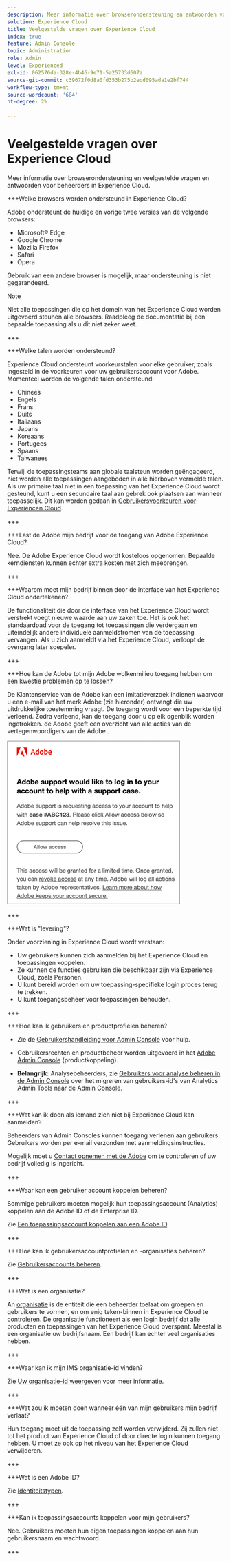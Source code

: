 ```yaml
---
description: Meer informatie over browserondersteuning en antwoorden voor beheerders in de Adobe Experience Cloud.
solution: Experience Cloud
title: Veelgestelde vragen over Experience Cloud
index: true
feature: Admin Console
topic: Administration
role: Admin
level: Experienced
exl-id: 062576da-328e-4b46-9e71-5a25733d607a
source-git-commit: c39672f0d8a0fd353b275b2ecd095ada1e2bf744
workflow-type: tm+mt
source-wordcount: '684'
ht-degree: 2%

---
```


# Veelgestelde vragen over Experience Cloud

Meer informatie over browserondersteuning en veelgestelde vragen en antwoorden voor beheerders in Experience Cloud.

+++Welke browsers worden ondersteund in Experience Cloud?

Adobe ondersteunt de huidige en vorige twee versies van de volgende browsers:

* Microsoft® Edge
* Google Chrome
* Mozilla Firefox
* Safari
* Opera

Gebruik van een andere browser is mogelijk, maar ondersteuning is niet gegarandeerd.

>[!NOTE]
>
>Niet alle toepassingen die op het domein van het Experience Cloud worden uitgevoerd steunen alle browsers. Raadpleeg de documentatie bij een bepaalde toepassing als u dit niet zeker weet.

+++

+++Welke talen worden ondersteund?

Experience Cloud ondersteunt voorkeurstalen voor elke gebruiker, zoals ingesteld in de voorkeuren voor uw gebruikersaccount voor Adobe. Momenteel worden de volgende talen ondersteund:

* Chinees
* Engels
* Frans
* Duits
* Italiaans
* Japans
* Koreaans
* Portugees
* Spaans
* Taiwanees

Terwijl de toepassingsteams aan globale taalsteun worden geëngageerd, niet worden alle toepassingen aangeboden in alle hierboven vermelde talen. Als uw primaire taal niet in een toepassing van het Experience Cloud wordt gesteund, kunt u een secundaire taal aan gebrek ook plaatsen aan wanneer toepasselijk. Dit kan worden gedaan in [Gebruikersvoorkeuren voor Experiencen Cloud](https://experience.adobe.com/preferences).

+++

+++Last de Adobe mijn bedrijf voor de toegang van Adobe Experience Cloud?

Nee. De Adobe Experience Cloud wordt kosteloos opgenomen. Bepaalde kerndiensten kunnen echter extra kosten met zich meebrengen.

+++

+++Waarom moet mijn bedrijf binnen door de interface van het Experience Cloud ondertekenen?

De functionaliteit die door de interface van het Experience Cloud wordt verstrekt voegt nieuwe waarde aan uw zaken toe. Het is ook het standaardpad voor de toegang tot toepassingen die verdergaan en uiteindelijk andere individuele aanmeldstromen van de toepassing vervangen. Als u zich aanmeldt via het Experience Cloud, verloopt de overgang later soepeler.

+++

+++Hoe kan de Adobe tot mijn Adobe wolkenmilieu toegang hebben om een kwestie problemen op te lossen?

De Klantenservice van de Adobe kan een imitatieverzoek indienen waarvoor u een e-mail van het merk Adobe (zie hieronder) ontvangt die uw uitdrukkelijke toestemming vraagt. De toegang wordt voor een beperkte tijd verleend. Zodra verleend, kan de toegang door u op elk ogenblik worden ingetrokken. de Adobe geeft een overzicht van alle acties van de vertegenwoordigers van de Adobe .

![Ondersteuning voor Adobe](../assets/support-email.png)

+++

+++Wat is &quot;levering&quot;?

Onder voorziening in Experience Cloud wordt verstaan:

* Uw gebruikers kunnen zich aanmelden bij het Experience Cloud en toepassingen koppelen.
* Ze kunnen de functies gebruiken die beschikbaar zijn via Experience Cloud, zoals Personen.
* U kunt bereid worden om uw toepassing-specifieke login proces terug te trekken.
* U kunt toegangsbeheer voor toepassingen behouden.

+++

+++Hoe kan ik gebruikers en productprofielen beheren?

* Zie de [Gebruikershandleiding voor Admin Console](https://helpx.adobe.com/nl/enterprise/admin-guide.html) voor hulp.

* Gebruikersrechten en productbeheer worden uitgevoerd in het [Adobe Admin Console](https://adminconsole.adobe.com/enterprise) (productkoppeling).

* **Belangrijk:** Analysebeheerders, zie [Gebruikers voor analyse beheren in de Admin Console](https://experienceleague.adobe.com/docs/analytics/admin/user-product-management/migrate-users/c-migration-tool.html) over het migreren van gebruikers-id&#39;s van Analytics Admin Tools naar de Admin Console.

+++

+++Wat kan ik doen als iemand zich niet bij Experience Cloud kan aanmelden?

Beheerders van Admin Consoles kunnen toegang verlenen aan gebruikers. Gebruikers worden per e-mail verzonden met aanmeldingsinstructies.

Mogelijk moet u [Contact opnemen met de Adobe](https://experienceleague.adobe.com/?support-solution=General#support) om te controleren of uw bedrijf volledig is ingericht.

+++

+++Waar kan een gebruiker account koppelen beheren?

Sommige gebruikers moeten mogelijk hun toepassingsaccount (Analytics) koppelen aan de Adobe ID of de Enterprise ID.

Zie [Een toepassingsaccount koppelen aan een Adobe ID](../administration/organizations.md).

+++

+++Hoe kan ik gebruikersaccountprofielen en -organisaties beheren?

Zie [Gebruikersaccounts beheren](../administration/organizations.md).

+++

+++Wat is een organisatie?

An [organisatie](../administration/organizations.md) is de entiteit die een beheerder toelaat om groepen en gebruikers te vormen, en om enig teken-binnen in Experience Cloud te controleren. De organisatie functioneert als een login bedrijf dat alle producten en toepassingen van het Experience Cloud overspant. Meestal is een organisatie uw bedrijfsnaam. Een bedrijf kan echter veel organisaties hebben.

+++

+++Waar kan ik mijn IMS organisatie-id vinden?

Zie [Uw organisatie-id weergeven](../administration/organizations.md) voor meer informatie.

+++

+++Wat zou ik moeten doen wanneer één van mijn gebruikers mijn bedrijf verlaat?

Hun toegang moet uit de toepassing zelf worden verwijderd. Zij zullen niet tot het product van Experience Cloud of door directe login kunnen toegang hebben. U moet ze ook op het niveau van het Experience Cloud verwijderen.

+++

+++Wat is een Adobe ID?

Zie [Identiteitstypen](https://helpx.adobe.com/enterprise/using/identity.html).

+++

+++Kan ik toepassingsaccounts koppelen voor mijn gebruikers?

Nee. Gebruikers moeten hun eigen toepassingen koppelen aan hun gebruikersnaam en wachtwoord.

+++
